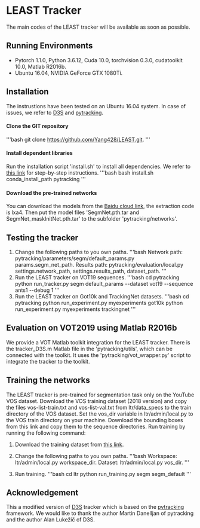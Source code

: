 # LEAST Tracker

The main codes of the LEAST tracker will be available as soon as possible.

## Running Environments
* Pytorch 1.1.0, Python 3.6.12, Cuda 10.0, torchvision 0.3.0, cudatoolkit 10.0, Matlab R2016b.
* Ubuntu 16.04, NVIDIA GeForce GTX 1080Ti.

## Installation
The instrustions have been tested on an Ubuntu 16.04 system. In case of issues, we refer to [D3S](https://github.com/alanlukezic/d3s) and [pytracking](https://github.com/visionml/pytracking).

#### Clone the GIT repository
'''bash
git clone https://github.com/Yang428/LEAST.git.
'''

#### Install dependent libraries
Run the installation script 'install.sh' to install all dependencies. We refer to [this link](https://github.com/visionml/pytracking/blob/master/INSTALL.md) for step-by-step instructions.
'''bash
bash install.sh conda_install_path pytracking
'''

#### Download the pre-trained networks
You can download the models from the [Baidu cloud link](https://pan.baidu.com/s/11kn8IyxN0AJ8D0C780FLUg), the extraction code is lxa4. Then put the model files 'SegmNet.pth.tar and SegmNet_maskInitNet.pth.tar' to the subfolder 'pytracking/networks'.

## Testing the tracker
1) Change the following paths to you own paths.
'''bash
Network path: pytracking/parameters/segm/default_params.py  params.segm_net_path.
Results path: pytracking/evaluation/local.py  settings.network_path, settings.results_path, dataset_path.
'''
2) Run the LEAST tracker on VOT19 sequences.
'''bash
cd pytracking
python run_tracker.py segm default_params --dataset vot19 --sequence ants1 --debug 1
'''
3) Run the LEAST tracker on Got10k and TrackingNet datasets.
'''bash
cd pytracking
python run_experiment.py myexperiments got10k
python run_experiment.py myexperiments trackingnet
'''

## Evaluation on VOT2019 using Matlab R2016b
We provide a VOT Matlab toolkit integration for the LEAST tracker. There is the tracker_D3S.m Matlab file in the 'pytracking/utils', which can be connected with the toolkit. It uses the 'pytracking/vot_wrapper.py' script to integrate the tracker to the toolkit.

## Training the networks
The LEAST tracker is pre-trained for segmentation task only on the YouTube VOS dataset. Download the VOS training dataset (2018 version) and copy the files vos-list-train.txt and vos-list-val.txt from ltr/data_specs to the train directory of the VOS dataset. Set the vos_dir variable in ltr/admin/local.py to the VOS train directory on your machine. Download the bounding boxes from this link and copy them to the sequence directories. Run training by running the following command:
1) Download the training dataset from [this link](https://youtube-vos.org/challenge/2018/).

2) Change the following paths to you own paths.
'''bash
Workspace: ltr/admin/local.py  workspace_dir.
Dataset: ltr/admin/local.py  vos_dir.
'''
2) Run training.
'''bash
cd ltr
python run_training.py segm segm_default
'''


## Acknowledgement
This a modified version of [D3S](https://github.com/alanlukezic/d3s) tracker which is based on the [pytracking](https://github.com/visionml/pytracking) framework. We would like to thank the author Martin Danelljan of pytracking and the author Alan Lukežič of D3S.
